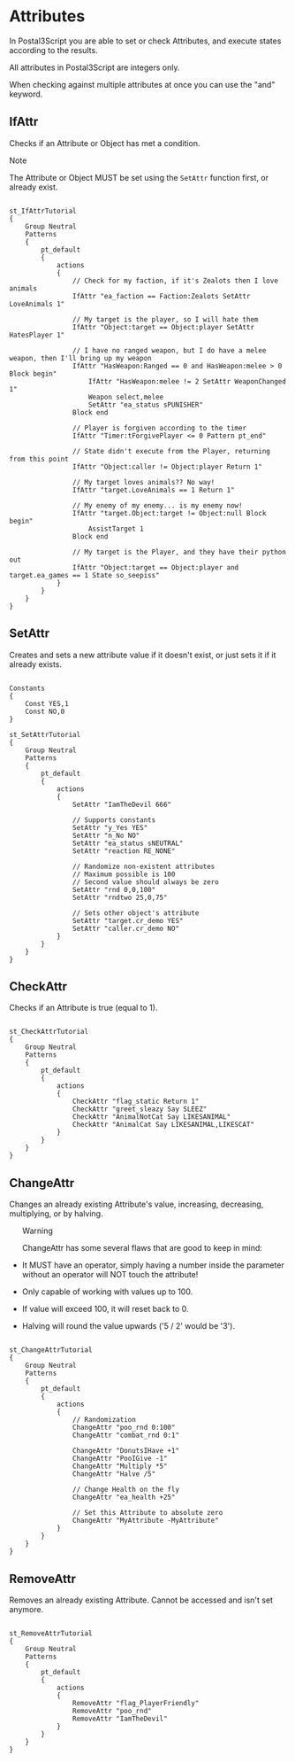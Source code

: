 # Attributes

In Postal3Script you are able to set or check Attributes, and execute states according to the results.

All attributes in Postal3Script are integers only.

When checking against multiple attributes at once you can use the "and" keyword.

## IfAttr

Checks if an Attribute or Object has met a condition. 
<div class="admonition note">
<p class="admonition-title">Note</p>
<p>The Attribute or Object MUST be set using the <code>SetAttr</code> function first, or already exist.</p>
</div>

<pre><code class="language-js">
st_IfAttrTutorial
{
	Group Neutral
	Patterns
	{
		pt_default
		{
			actions
			{
				// Check for my faction, if it's Zealots then I love animals
				IfAttr "ea_faction == Faction:Zealots SetAttr LoveAnimals 1"
				
				// My target is the player, so I will hate them
				IfAttr "Object:target == Object:player SetAttr HatesPlayer 1"
				
				// I have no ranged weapon, but I do have a melee weapon, then I'll bring up my weapon
				IfAttr "HasWeapon:Ranged == 0 and HasWeapon:melee > 0 Block begin"
					IfAttr "HasWeapon:melee != 2 SetAttr WeaponChanged 1"
					Weapon select,melee
					SetAttr "ea_status sPUNISHER"
				Block end
				
				// Player is forgiven according to the timer
				IfAttr "Timer:tForgivePlayer <= 0 Pattern pt_end"
				
				// State didn't execute from the Player, returning from this point
				IfAttr "Object:caller != Object:player Return 1"
				
				// My target loves animals?? No way!
				IfAttr "target.LoveAnimals == 1 Return 1"
				
				// My enemy of my enemy... is my enemy now!
				IfAttr "target.Object:target != Object:null Block begin"
					AssistTarget 1
				Block end
				
				// My target is the Player, and they have their python out
				IfAttr "Object:target == Object:player and target.ea_games == 1 State so_seepiss"
			}
		}
	}
}
</code></pre>

## SetAttr

Creates and sets a new attribute value if it doesn't exist, or just sets it if it already exists.

<pre><code class="language-js">
Constants
{
	Const YES,1
	Const NO,0
}

st_SetAttrTutorial
{
	Group Neutral
	Patterns
	{
		pt_default
		{
			actions
			{
				SetAttr "IamTheDevil 666"
				
				// Supports constants
				SetAttr "y_Yes YES"
				SetAttr "n_No NO"
				SetAttr "ea_status sNEUTRAL"
				SetAttr "reaction RE_NONE"
				
				// Randomize non-existent attributes
				// Maximum possible is 100
				// Second value should always be zero
				SetAttr "rnd 0,0,100"
				SetAttr "rndtwo 25,0,75"
				
				// Sets other object's attribute
				SetAttr "target.cr_demo YES"
				SetAttr "caller.cr_demo NO"
			}
		}
	}
}
</code></pre>

## CheckAttr

Checks if an Attribute is true (equal to 1).

<pre><code class="language-js">
st_CheckAttrTutorial
{
	Group Neutral
	Patterns
	{
		pt_default
		{
			actions
			{
				CheckAttr "flag_static Return 1"
				CheckAttr "greet_sleazy Say SLEEZ"
				CheckAttr "AnimalNotCat Say LIKESANIMAL"
				CheckAttr "AnimalCat Say LIKESANIMAL,LIKESCAT"
			}
		}
	}
}
</code></pre>

## ChangeAttr

Changes an already existing Attribute's value, increasing, decreasing, multiplying, or by halving.

<ul>
<div class="admonition warning">
<p class="admonition-title">Warning</p>
ChangeAttr has some several flaws that are good to keep in mind:</p>
<li>It MUST have an operator, simply having a number inside the parameter without an operator will NOT touch the attribute!</li>
<p>
<li>Only capable of working with values up to 100.</li>
<p>
<li>If value will exceed 100, it will reset back to 0.</li>
<p>
<li>Halving will round the value upwards ('5 / 2' would be '3').</li>
</div>
</ul>

<pre><code class="language-js">
st_ChangeAttrTutorial
{
	Group Neutral
	Patterns
	{
		pt_default
		{
			actions
			{
				// Randomization
				ChangeAttr "poo_rnd 0:100"
				ChangeAttr "combat_rnd 0:1"
				
				ChangeAttr "DonutsIHave +1"
				ChangeAttr "PooIGive -1"
				ChangeAttr "Multiply *5"
				ChangeAttr "Halve /5"
				
				// Change Health on the fly
				ChangeAttr "ea_health +25"
				
				// Set this Attribute to absolute zero
				ChangeAttr "MyAttribute -MyAttribute"
			}
		}
	}
}
</code></pre>

## RemoveAttr

Removes an already existing Attribute. Cannot be accessed and isn't set anymore.

<pre><code class="language-js">
st_RemoveAttrTutorial
{
	Group Neutral
	Patterns
	{
		pt_default
		{
			actions
			{
				RemoveAttr "flag_PlayerFriendly"
				RemoveAttr "poo_rnd"
				RemoveAttr "IamTheDevil"
			}
		}
	}
}
</code></pre>